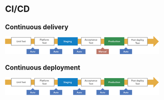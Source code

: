 # CI/CD
## Continuous delivery
![Continuous Delivery](../devops/continuous-delivery.png)

## Continuous deployment 
![Continuous Deployment](../devops/continuous-deployment.png)